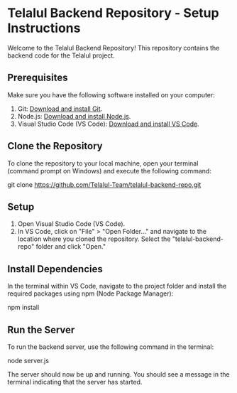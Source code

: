 # Telalul Backend Repository - Setup Instructions

Welcome to the Telalul Backend Repository! This repository contains the backend code for the Telalul project.

## Prerequisites

Make sure you have the following software installed on your computer:

1. Git: [Download and install Git](https://git-scm.com/downloads).
2. Node.js: [Download and install Node.js](https://nodejs.org/).
3. Visual Studio Code (VS Code): [Download and install VS Code](https://code.visualstudio.com/).

## Clone the Repository

To clone the repository to your local machine, open your terminal (command prompt on Windows) and execute the following command:

git clone https://github.com/Telalul-Team/telalul-backend-repo.git

## Setup

1. Open Visual Studio Code (VS Code).
2. In VS Code, click on "File" > "Open Folder..." and navigate to the location where you cloned the repository. Select the "telalul-backend-repo" folder and click "Open."

## Install Dependencies

In the terminal within VS Code, navigate to the project folder and install the required packages using npm (Node Package Manager):

npm install

## Run the Server

To run the backend server, use the following command in the terminal:

node server.js

The server should now be up and running. You should see a message in the terminal indicating that the server has started.
